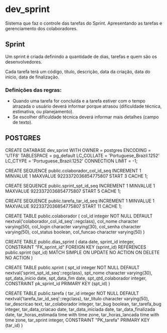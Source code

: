 # dev_sprint
Sistema que faz o controle das tarefas do Sprint. Apresentando as tarefas e gerenciamento dos colaboradores.

## Sprint
Um sprint é criada definindo a quantidade de dias, tarefas e quem são os desenvolvedores.

Cada tarefa terá um código, título, descrição, data da criação, data do início, data de finalização. 

### Definições das regras:
 - Quando uma tarefa for concluída e a tarefa estiver com o tempo atrazada o usuário deverá informar porque atrasou (dificuldade técnica, estimativa, ou planejamento). 
 - Se escolher dificuldade técnica deverá informar mais detalhes (campo de texto).
 
## POSTGRES

CREATE DATABASE dev_sprint
  WITH OWNER = postgres
       ENCODING = 'UTF8'
       TABLESPACE = pg_default
       LC_COLLATE = 'Portuguese_Brazil.1252'
       LC_CTYPE = 'Portuguese_Brazil.1252'
       CONNECTION LIMIT = -1;



CREATE SEQUENCE public.colaborador_col_id_seq
  INCREMENT 1
  MINVALUE 1
  MAXVALUE 9223372036854775807
  START 3
  CACHE 1;

  
CREATE SEQUENCE public.sprint_spt_id_seq
  INCREMENT 1
  MINVALUE 1
  MAXVALUE 9223372036854775807
  START 5
  CACHE 1;

  CREATE SEQUENCE public.tarefa_tar_id_seq
  INCREMENT 1
  MINVALUE 1
  MAXVALUE 9223372036854775807
  START 11
  CACHE 1;


  CREATE TABLE public.colaborador (
  col_id integer NOT NULL DEFAULT nextval('colaborador_col_id_seq'::regclass),
  col_nome character varying(50),
  col_login character varying(30),
  col_senha character varying(50),
  col_status boolean,
  col_funcao character varying(50)
)


CREATE TABLE public.dias_sprint (
  data date,
  sprint_id integer,
  CONSTRAINT "FK_sprint_id" FOREIGN KEY (sprint_id)
      REFERENCES public.sprint (spt_id) MATCH SIMPLE
      ON UPDATE NO ACTION ON DELETE NO ACTION
)


CREATE TABLE public.sprint (
  spt_id integer NOT NULL DEFAULT nextval('sprint_spt_id_seq'::regclass),
  spt_nome character varying(30),
  spt_data_inicio date,
  spt_data_fim date,
  spt_qtd_colaborador integer,
  CONSTRAINT pk_sprint_id PRIMARY KEY (spt_id)
)


CREATE TABLE public.tarefa (
  tar_id integer NOT NULL DEFAULT nextval('tarefa_tar_id_seq'::regclass),
  tar_titulo character varying(50),
  tar_descricao text,
  tar_colaborador integer,
  tar_bug boolean,
  tar_tarefa_bug integer,
  tar_data_criacao date,
  tar_data_iniciada date,
  tar_data_finalizada date,
  tar_horas_estimada time with time zone,
  tar_horas_lancada time with time zone,
  tar_sprint integer,
  CONSTRAINT "PK_tarefa" PRIMARY KEY (tar_id)
)
